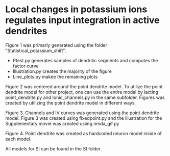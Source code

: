 # Local changes in potassium ions regulates input integration in active dendrites


Figure 1 was primarly generated using the folder "Statistical_potassium_shift". 
* Ptest.py generates samples of dendritic segments and computes the factor curve
* Illustration.py creates the majority of the figure
* Line_plots.py makee the remaining plots

Figure 2 was centered around the point dendrite model. To utilize the point dendrite model for other project,
one can use the entire model by lacting point_dendrite.py and Ionic_channels.py in the same subfolder. 
Figures was created by utilizing the point dendrite model in different ways. 

Figure 3. Channels and IV curves was generated using the point dendrite model. 
Figure 3 was created using fixedpoint.py and the illustration for the Supplementary movie was created usiing nmda_gif.py

Figure 4. Point dendrite was created as hardcoded neuron model inside of each model. 

All models for SI can be found in the SI folder.
